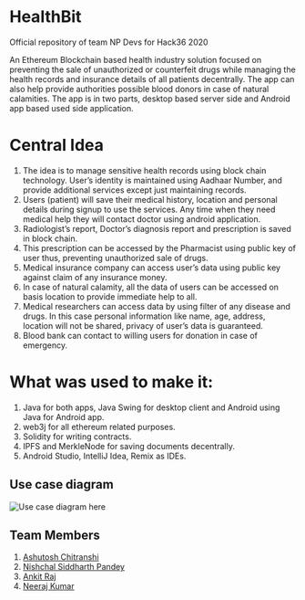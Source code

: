 # HealthBit
Official repository of team NP Devs for Hack36 2020

An Ethereum Blockchain based health industry solution focused on preventing the sale of unauthorized or counterfeit drugs while managing the health records and insurance details of all patients decentrally. The app can also help provide authorities possible blood donors in case of natural calamities. The app is in two parts, desktop based server side and Android app based used side application.

# Central Idea

1. The idea is to manage sensitive health records using block chain technology. User’s identity is maintained using Aadhaar Number, and provide additional services except just maintaining records.
2. Users (patient) will save their medical history, location and personal details during signup to use the services. Any time when they need medical help they will contact doctor using android application.
3. Radiologist’s report, Doctor’s diagnosis report and prescription is saved in block chain.
4. This prescription can be accessed by the Pharmacist using public key of user thus, preventing unauthorized sale of drugs.
5. Medical insurance company can access user’s data using public key against claim of any insurance money.
6. In case of natural calamity, all the data of users can be accessed on basis location to provide immediate help to all.
7. Medical researchers can access data by using filter of any disease and drugs. In this case personal information like name, age, address, location will not be shared, privacy of user’s data is guaranteed.
8. Blood bank can contact to willing users for donation in case of emergency.

# What was used to make it:

1. Java for both apps, Java Swing for desktop client and Android using Java for Android app.
2. web3j for all ethereum related purposes.
3. Solidity for writing contracts.
4. IPFS and MerkleNode for saving documents decentrally.
5. Android Studio, IntelliJ Idea, Remix as IDEs.

## Use case diagram

![Use case diagram here](./UseCaseDiagram.png?raw=true)

## Team Members

1. [Ashutosh Chitranshi](https://github.com/ashu12chi)
2. [Nishchal Siddharth Pandey](https://github.com/nisiddharth)
3. [Ankit Raj](https://github.com/rjankit)
4. [Neeraj Kumar](https://github.com/nk9699)

